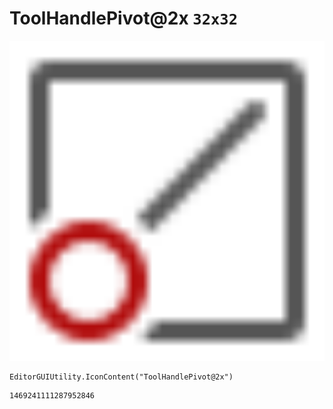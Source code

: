 # ToolHandlePivot@2x `32x32`
<img src="/img/ToolHandlePivot@2x.png" width=512 height=512>

``` CSharp
EditorGUIUtility.IconContent("ToolHandlePivot@2x")
```
```
1469241111287952846
```
